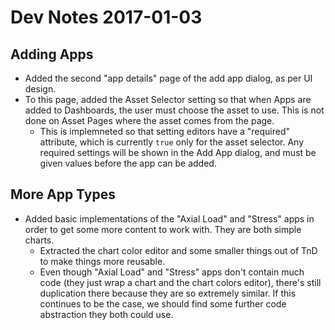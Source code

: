 # Dev Notes 2017-01-03

## Adding Apps

* Added the second "app details" page of the add app dialog, as per UI design.
* To this page, added the Asset Selector setting so that when Apps are added to Dashboards, the user must choose the asset to use. This is not done on Asset Pages where the asset comes from the page.
  * This is implemneted so that setting editors have a "required" attribute, which is currently `true` only for the asset selector. Any required settings will be shown in the Add App dialog, and must be given values before the app can be added.

## More App Types

* Added basic implementations of the "Axial Load" and "Stress" apps in order to get some more content to work with. They are both simple charts.
  * Extracted the chart color editor and some smaller things out of TnD to make things more reusable.
  * Even though "Axial Load" and "Stress" apps don't contain much code (they just wrap a chart and the chart colors editor), there's still duplication there because they are so extremely similar. If this continues to be the case, we should find some further code abstraction they both could use.